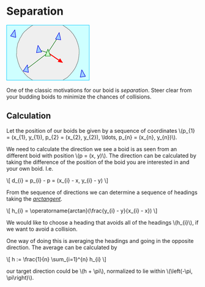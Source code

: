 # Separation
![Separation; steering clear of budding boids](image/separation.gif)

One of the classic motivations for our boid is _separation_. Steer clear from
your budding boids to minimize the chances of collisions.

## Calculation
Let the position of our boids be given by a sequence of coordinates 
\\(p_{1} = (x_{1}, y_{1}), p_{2} = (x_{2}, y_{2}), \ldots, p_{n} = (x_{n}, y_{n})\\).

We need to calculate the direction we see a boid is as seen from an different
boid with position \\(p = (x, y)\\). The direction can be calculated by taking
the difference of the position of the boid you are interested in and your own
boid. I.e.

\\[
d_{i} = p_{i} - p = (x_{i} - x, y_{i} - y)
\\]

From the sequence of directions we can determine a sequence of headings taking
the
[_arctangent_](https://en.wikipedia.org/wiki/Inverse_trigonometric_functions).

\\[
h_{i} = \operatorname{arctan}(\frac{y_{i} - y}{x_{i} - x})
\\]

We would like to choose a heading that avoids all of the headings \\(h_{i}\\),
if we want to avoid a collision.

One way of doing this is averaging the headings and going in the opposite
direction. The average can be calculated by

\\[
h := \frac{1}{n} \sum_{i=1}^{n} h_{i}
\\]

our target direction could be \\(h + \pi\\), normalized to lie within 
\\(\left(-\pi, \pi\right)\\).
